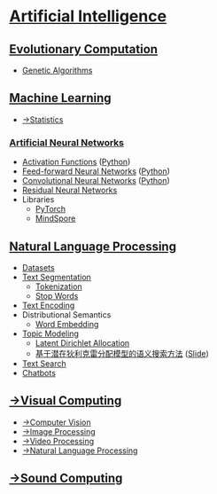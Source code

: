# [Artificial Intelligence](Artificial%20Intelligence.md)
## [Evolutionary Computation](Evolutionary/README.md)
- [Genetic Algorithms](Evolutionary/Genetic/README.md)

## [Machine Learning](Machine%20Learning/README.md)
- [→Statistics](https://github.com/Chaoses-Ib/Statistics)

### [Artificial Neural Networks](Machine%20Learning/Neural%20Networks/README.md)
- [Activation Functions](Machine%20Learning/Neural%20Networks/Activation%20Functions.md) ([Python](Machine%20Learning/Neural%20Networks/Activation%20Functions.ipynb))
- [Feed-forward Neural Networks](Machine%20Learning/Neural%20Networks/Feed-forward.md) ([Python](Machine%20Learning/Neural%20Networks/Feed-forward.ipynb))
- [Convolutional Neural Networks](Machine%20Learning/Neural%20Networks/Convolutional/README.md) ([Python](Machine%20Learning/Neural%20Networks/Convolutional/README.ipynb))
- [Residual Neural Networks](Machine%20Learning/Neural%20Networks/Residual/README.md)
- Libraries
  - [PyTorch](Machine%20Learning/Neural%20Networks/PyTorch/README.md)
  - [MindSpore](Machine%20Learning/Neural%20Networks/MindSpore/README.md)

## [Natural Language Processing](NLP/README.md)
- [Datasets](NLP/Datasets.md)
- [Text Segmentation](NLP/Text%20Segmentation/README.md)
  - [Tokenization](NLP/Text%20Segmentation/Tokenization.md)
  - [Stop Words](NLP/Text%20Segmentation/Stop%20Words.md)
- [Text Encoding](NLP/Text%20Encoding.md)
- Distributional Semantics
  - [Word Embedding](NLP/Distributional%20Semantics/Word%20Embedding/README.md)
- [Topic Modeling](NLP/Topic%20Modeling/README.md)
  - [Latent Dirichlet Allocation](NLP/Topic%20Modeling/LDA.md)
  - [基于潜在狄利克雷分配模型的语义搜索方法](NLP/Topic%20Modeling/基于潜在狄利克雷分配模型的语义搜索方法/Paper.pdf) ([Slide](NLP/Topic%20Modeling/基于潜在狄利克雷分配模型的语义搜索方法/Slide.pdf))
- [Text Search](NLP/Text%20Search.md)
- [Chatbots](NLP/Chatbots.md)

## [→Visual Computing](https://github.com/Chaoses-Ib/VisualComputing)
- [→Computer Vision](https://github.com/Chaoses-Ib/VisualComputing#computer-vision)
- [→Image Processing](https://github.com/Chaoses-Ib/VisualComputing#image-processing)
- [→Video Processing](https://github.com/Chaoses-Ib/VisualComputing#video-processing)
- [→Natural Language Processing](https://github.com/Chaoses-Ib/VisualComputing#natural-language-processing)

## [→Sound Computing](https://github.com/Chaoses-Ib/SoundComputing)